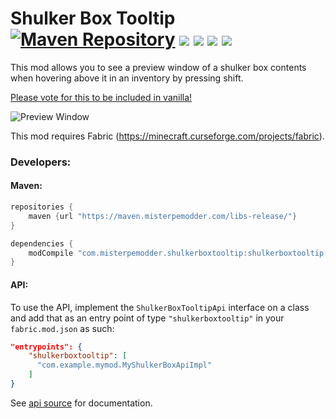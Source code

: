 Shulker Box Tooltip
[![Maven Repository](https://img.shields.io/maven-metadata/v/https/maven.misterpemodder.com/libs-release/com/misterpemodder/shulkerboxtooltip/maven-metadata.xml.svg)](https://maven.misterpemodder.com/libs-release/com/misterpemodder/shulkerboxtooltip)
[![](http://cf.way2muchnoise.eu/full_315811_downloads.svg)](https://minecraft.curseforge.com/projects/shulkerboxtooltip)
[![](http://cf.way2muchnoise.eu/versions/For%20MC_315811_all.svg)](https://minecraft.curseforge.com/projects/shulkerboxtooltip)
[![](https://img.shields.io/modrinth/dt/2M01OLQq?color=1bd96a&label=modrinth%20downloads)](https://modrinth.com/mod/shulkerboxtooltip)
[![](https://github.com/MisterPeModder/ShulkerBoxTooltip/workflows/Main/badge.svg)](https://github.com/MisterPeModder/ShulkerBoxTooltip/actions?query=workflow%3AMain)
=========================

This mod allows you to see a preview window of a shulker box contents when hovering above it in an inventory by pressing shift.

[Please vote for this to be included in vanilla!](https://feedback.minecraft.net/hc/en-us/community/posts/360074507051-shulker-boxes-should-have-the-new-bundle-interface)

![](https://i.imgur.com/4JAmlAz.png "Preview Window")

This mod requires Fabric (https://minecraft.curseforge.com/projects/fabric).

### Developers:

#### Maven:  
```gradle
repositories {
    maven {url "https://maven.misterpemodder.com/libs-release/"}
}

dependencies {
    modCompile "com.misterpemodder.shulkerboxtooltip:shulkerboxtooltip:<VERSION>"
}
```

#### API:  
To use the API, implement the `ShulkerBoxTooltipApi` interface on a class and add that as an entry point of
type `"shulkerboxtooltip"` in your `fabric.mod.json` as such:
```json
"entrypoints": {
    "shulkerboxtooltip": [
      "com.example.mymod.MyShulkerBoxApiImpl"
    ]
}
```

See [api source](https://github.com/MisterPeModder/ShulkerBoxTooltip/blob/1.14/src/main/java/com/misterpemodder/shulkerboxtooltip/api/ShulkerBoxTooltipApi.java) for documentation.

